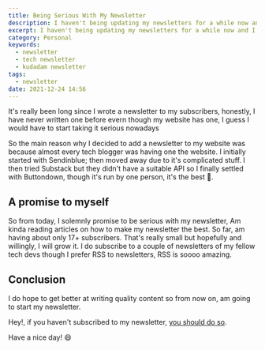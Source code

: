 ```yaml
---
title: Being Serious With My Newsletter
description: I haven't being updating my newsletters for a while now and I feel I must start to take it serious
excerpt: I haven't being updating my newsletters for a while now and I feel I must start to take it serious
category: Personal
keywords:
  - newsletter
  - tech newsletter
  - kudadam newsletter
tags:
  - newsletter
date: 2021-12-24 14:56
---
```


<p class="intro">
    It's really been long since I wrote a newsletter to my subscribers, honestly, I have never written one before evern though my website has one, I guess  I would have to start taking it serious nowadays
</p>

So the main reason why I decided to add a newsletter to my website was because almost every tech blogger was having one the website. I initially started with Sendinblue; then moved away due to it's complicated stuff. I then tried Substack but they didn't have a suitable API so I finally settled with Buttondown, though it's run by one person, it's the best :clap:.

## A promise to myself 

So from today, I solemnly promise to be serious with my newsletter, Am kinda reading articles on how to make my newsletter the best. So far, am having about only 17+ subscribers. That's really small but hopefully and willingly, I will grow it. I do subscribe to a couple of newsletters of my fellow tech devs though I prefer RSS to newsletters, RSS is soooo amazing.



## Conclusion

I do hope to get better at writing quality content so from now on, am going to start my newsletter.

Hey!, if you haven't subscribed to my newsletter, [you should do so](https://www.buttondown.email/lucretius).

Have a nice day! :smile:

